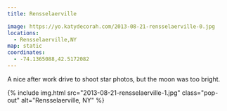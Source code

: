 ```yaml
---
title: Rensselaerville

image: https://yo.katydecorah.com/2013-08-21-rensselaerville-0.jpg
locations:
  - Rensselaerville,NY
map: static
coordinates:
  - -74.1365088,42.5172082
---
```


A nice after work drive to shoot star photos, but the moon was too bright.

<div class="photos">

{% include img.html src="2013-08-21-rensselaerville-1.jpg" class="pop-out" alt="Rensselaerville, NY" %}

</div>
